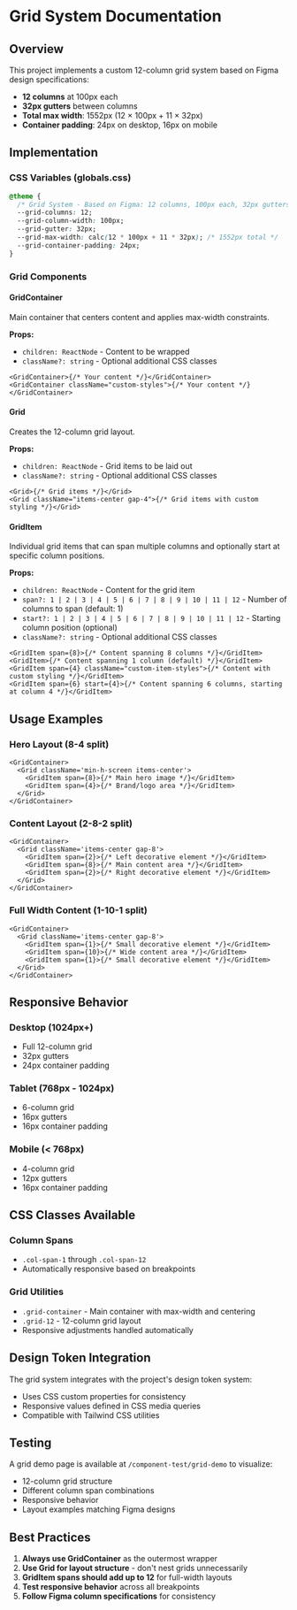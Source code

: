 # Grid System Documentation

## Overview

This project implements a custom 12-column grid system based on Figma design specifications:

- **12 columns** at 100px each
- **32px gutters** between columns
- **Total max width**: 1552px (12 × 100px + 11 × 32px)
- **Container padding**: 24px on desktop, 16px on mobile

## Implementation

### CSS Variables (globals.css)

```css
@theme {
  /* Grid System - Based on Figma: 12 columns, 100px each, 32px gutters */
  --grid-columns: 12;
  --grid-column-width: 100px;
  --grid-gutter: 32px;
  --grid-max-width: calc(12 * 100px + 11 * 32px); /* 1552px total */
  --grid-container-padding: 24px;
}
```

### Grid Components

#### GridContainer

Main container that centers content and applies max-width constraints.

**Props:**

- `children: ReactNode` - Content to be wrapped
- `className?: string` - Optional additional CSS classes

```tsx
<GridContainer>{/* Your content */}</GridContainer>
<GridContainer className="custom-styles">{/* Your content */}</GridContainer>
```

#### Grid

Creates the 12-column grid layout.

**Props:**

- `children: ReactNode` - Grid items to be laid out
- `className?: string` - Optional additional CSS classes

```tsx
<Grid>{/* Grid items */}</Grid>
<Grid className="items-center gap-4">{/* Grid items with custom styling */}</Grid>
```

#### GridItem

Individual grid items that can span multiple columns and optionally start at specific column positions.

**Props:**

- `children: ReactNode` - Content for the grid item
- `span?: 1 | 2 | 3 | 4 | 5 | 6 | 7 | 8 | 9 | 10 | 11 | 12` - Number of columns to span (default: 1)
- `start?: 1 | 2 | 3 | 4 | 5 | 6 | 7 | 8 | 9 | 10 | 11 | 12` - Starting column position (optional)
- `className?: string` - Optional additional CSS classes

```tsx
<GridItem span={8}>{/* Content spanning 8 columns */}</GridItem>
<GridItem>{/* Content spanning 1 column (default) */}</GridItem>
<GridItem span={4} className="custom-item-styles">{/* Content with custom styling */}</GridItem>
<GridItem span={6} start={4}>{/* Content spanning 6 columns, starting at column 4 */}</GridItem>
```

## Usage Examples

### Hero Layout (8-4 split)

```tsx
<GridContainer>
  <Grid className='min-h-screen items-center'>
    <GridItem span={8}>{/* Main hero image */}</GridItem>
    <GridItem span={4}>{/* Brand/logo area */}</GridItem>
  </Grid>
</GridContainer>
```

### Content Layout (2-8-2 split)

```tsx
<GridContainer>
  <Grid className='items-center gap-8'>
    <GridItem span={2}>{/* Left decorative element */}</GridItem>
    <GridItem span={8}>{/* Main content area */}</GridItem>
    <GridItem span={2}>{/* Right decorative element */}</GridItem>
  </Grid>
</GridContainer>
```

### Full Width Content (1-10-1 split)

```tsx
<GridContainer>
  <Grid className='items-center gap-8'>
    <GridItem span={1}>{/* Small decorative element */}</GridItem>
    <GridItem span={10}>{/* Wide content area */}</GridItem>
    <GridItem span={1}>{/* Small decorative element */}</GridItem>
  </Grid>
</GridContainer>
```

## Responsive Behavior

### Desktop (1024px+)

- Full 12-column grid
- 32px gutters
- 24px container padding

### Tablet (768px - 1024px)

- 6-column grid
- 16px gutters
- 16px container padding

### Mobile (< 768px)

- 4-column grid
- 12px gutters
- 16px container padding

## CSS Classes Available

### Column Spans

- `.col-span-1` through `.col-span-12`
- Automatically responsive based on breakpoints

### Grid Utilities

- `.grid-container` - Main container with max-width and centering
- `.grid-12` - 12-column grid layout
- Responsive adjustments handled automatically

## Design Token Integration

The grid system integrates with the project's design token system:

- Uses CSS custom properties for consistency
- Responsive values defined in CSS media queries
- Compatible with Tailwind CSS utilities

## Testing

A grid demo page is available at `/component-test/grid-demo` to visualize:

- 12-column grid structure
- Different column span combinations
- Responsive behavior
- Layout examples matching Figma designs

## Best Practices

1. **Always use GridContainer** as the outermost wrapper
2. **Use Grid for layout structure** - don't nest grids unnecessarily
3. **GridItem spans should add up to 12** for full-width layouts
4. **Test responsive behavior** across all breakpoints
5. **Follow Figma column specifications** for consistency
